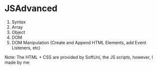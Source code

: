 # JSAdvanced

01. Syntax
02. Array
03. Object
04. DOM
05. DOM Manipulation (Create and Append HTML Elements, add Event Listeners, etc)

Note: The HTML + CSS are provided by SoftUni, the JS scripts, however, I made by me
